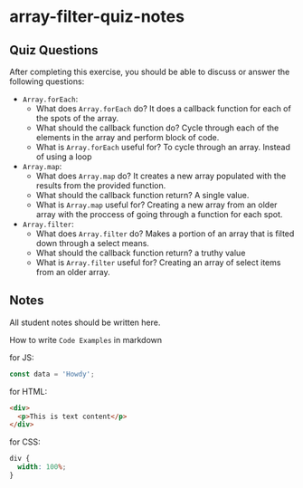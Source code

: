 # array-filter-quiz-notes

## Quiz Questions

After completing this exercise, you should be able to discuss or answer the following questions:

- `Array.forEach`:
  - What does `Array.forEach` do?
    It does a callback function for each of the spots of the array.
  - What should the callback function do?
    Cycle through each of the elements in the array and perform block of code.
  - What is `Array.forEach` useful for?
    To cycle through an array. Instead of using a loop
- `Array.map`:
  - What does `Array.map` do?
    It creates a new array populated with the results from the provided function.
  - What should the callback function return?
    A single value.
  - What is `Array.map` useful for?
    Creating a new array from an older array with the proccess of going through a function for each spot.
- `Array.filter`:
  - What does `Array.filter` do?
    Makes a portion of an array that is filted down through a select means.
  - What should the callback function return?
    a truthy value
  - What is `Array.filter` useful for?
    Creating an array of select items from an older array.

## Notes

All student notes should be written here.

How to write `Code Examples` in markdown

for JS:

```javascript
const data = 'Howdy';
```

for HTML:

```html
<div>
  <p>This is text content</p>
</div>
```

for CSS:

```css
div {
  width: 100%;
}
```
